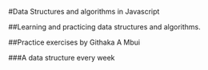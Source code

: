 #Data Structures and algorithms in Javascript

##Learning and practicing data structures and algorithms.

##Practice exercises by Githaka A Mbui

 ###A data structure every week
